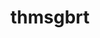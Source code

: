 ---
title: thmsgbrt
github: https://github.com/thmsgbrt
mode: dark
transition: 1s
score: 85.7
archetype:
- Github Actions
---